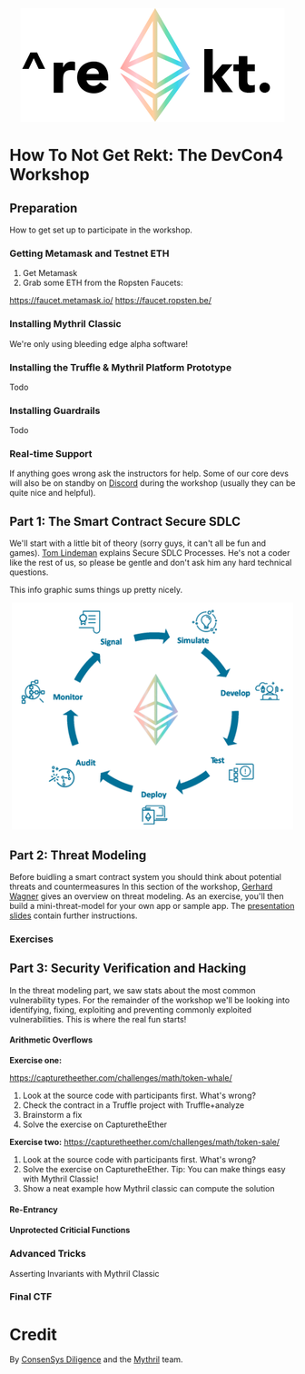 <p align="center">
	<img src="/static/notrekt-logo.png" height="200px"/>
</p>

# How To Not Get Rekt: The DevCon4 Workshop

## Preparation

How to get set up to participate in the workshop. 

### Getting Metamask and Testnet ETH

1. Get Metamask
2. Grab some ETH from the Ropsten Faucets: 

https://faucet.metamask.io/
https://faucet.ropsten.be/

### Installing Mythril Classic

We're only using bleeding edge alpha software!

### Installing the Truffle & Mythril Platform Prototype

Todo

### Installing Guardrails

Todo

### Real-time Support

If anything goes wrong ask the instructors for help. Some of our core devs will also be on standby on [Discord](https://discord.gg/E3YrVtG) during the workshop (usually they can be quite nice and helpful).

## Part 1: The Smart Contract Secure SDLC

We'll start with a little bit of theory (sorry guys, it can't all be fun and games). [Tom Lindeman](https://twitter.com/EtherDotBlue) explains Secure SDLC Processes. He's not a coder like the rest of us, so please be gentle and don't ask him any hard technical questions.

This info graphic sums things up pretty nicely.

<p align="center">
	<img src="/static/sdlc.png" height="400px"/>
</p>

## Part 2: Threat Modeling

Before buidling a smart contract system you should think about potential threats and countermeasures In this section of the workshop, [Gerhard Wagner](https://twitter.com/g3rh4rdw4gn3r) gives an overview on threat modeling. As an exercise, you'll then build a mini-threat-model for your own app or sample app. The [presentation slides](slides/How_to_Not_Get_Rekt_Part_1_Threat_Modeling.pdf) contain further instructions.

### Exercises

## Part 3: Security Verification and Hacking

In the threat modeling part, we saw stats about the most common vulnerability types. For the remainder of the workshop we'll be looking into identifying, fixing, exploiting and preventing commonly exploited vulnerabilities. This is where the real fun starts!

#### Arithmetic Overflows

**Exercise one:**

https://capturetheether.com/challenges/math/token-whale/

1. Look at the source code with participants first. What's wrong?
2. Check the contract in a Truffle project with Truffle+analyze
3. Brainstorm a fix
4. Solve the exercise on CapturetheEther


**Exercise two:**
https://capturetheether.com/challenges/math/token-sale/

1. Look at the source code with participants first. What's wrong?
2. Solve the exercise on CapturetheEther. Tip: You can make things easy with Mythril Classic!
3. Show a neat example how Mythril classic can compute the solution

#### Re-Entrancy


#### Unprotected Criticial Functions


### Advanced Tricks

Asserting Invariants with Mythril Classic

### Final CTF


# Credit

By [ConsenSys Diligence](https://consensys.net/diligence/) and the [Mythril](https://mythril.ai) team.
